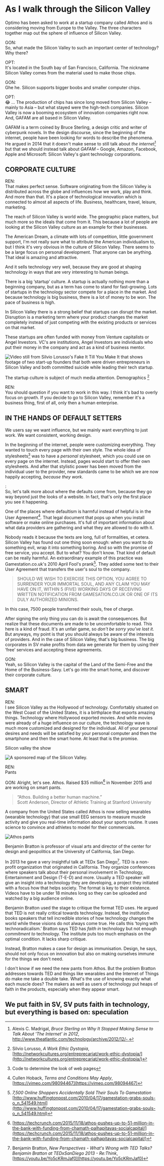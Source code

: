# As I walk through the Silicon Valley

Optimo has been asked to work at a startup company called Athos and is considering moving from Europe to the Valley. The three characters together map out the sphere of influence of Silicon Valley. 
 
GON:  
So, what made the Silicon Valley to such an important center of technology? Why there? 

OPT:  
It's located in the South bay of San Francisco, California. The nickname Silicon Valley comes from the material used to make those chips. 

GON:  
Ghe he. Silicon supports bigger boobs and smaller computer chips. 

OPT:  
😂 ... The production of chips has since long moved from Silicon Valley – mainly to Asia – but what stayed were the high-tech companies. Silicon Valley is now a booming ecosystem of innovation companies right now. And, GAFAM are all based in Silicon Valley.

GAFAM is a term coined by Bruce Sterling, a design critic and writer of cyberpunk novels. In the design discourse, since the beginning of the internet, people have been looking for words to describe the phenomena. He argued in 2014 that it doesn't make sense to still talk about _the internet_[^sterling] but that we should instead talk about _GAFAM_ – Google, Amazon, Facebook, Apple and Microsoft: Silicon Valley's giant technology corporations. 

## CORPORATE CULTURE

REN:  
That makes perfect sense. Software originating from the Silicon Valley is distributed across the globe and influences how we work, play and think. And more than that. It's a place of technological innovation which is connected to almost all aspects of life. Business, healthcare, travel, leisure, marketing. 

The reach of Silicon Valley is world wide. The geographic place matters, but much more so the ideals that come from it. This because a lot of people are looking at the Silicon Valley culture as an example for their businesses. 

The American Dream, a climate with lots of competition, little government support, I'm not really sure what to attribute the American individualism to, but I think it's very obvious in the culture of Silicon Valley. There seems to be a large focus on personal development. That anyone can be anything. That ideal is amazing and attractive. 

And it sells technology very well, because they are good at shaping technology in ways that are very interesting to human beings.

There is a big ‘startup’ culture. A startup is actually nothing more than a beginning company, but as a term has come to stand for fast-growing. Lots of startups in the technology sector compete for a place in the market. And because technology is big business, there is a lot of money to be won. The pace of business is high. 

In Silicon Valley there is a strong belief that startups can disrupt the market. Disruption is a marketing term where your product changes the market completely instead of just competing with the existing products or services on that market.

These startups are often funded with money from Venture capitalists or Angel Investors. VC's are institutions, Angel Investors are individuals who put their money in the company and act as a kind of business mentor.

![Video still from Silvio Lorusso's <em>Fake It Till You Make It</em>[^fake-it] that shows footage of two start-up founders that both were driven entrepreneurs in Silicon Valley and both committed suicide while leading their tech startup.](../img/Fake-it.png)

The startup culture is subject of much media attention. Demographics [^work-ethic]

REN:  
You should question if you want to work in this way. I think it's bad to overly focus on growth. If you decide to go to Silicon Valley, remember it's a business thing, first of all, only then a human enterprise.

## IN THE HANDS OF DEFAULT SETTERS

We users say we want influence, but we mainly want everything to just work. We want consistent, working design. 

In the beginning of the internet, people were customizing everything. They wanted to touch every page with their own style. The whole idea of stylesheets[^stylesheets] was to have a _personal_ stylesheet, which you could use on every page on the internet. Instead, pages would start to offer their own stylesheets. And after that stylistic power has been moved from the individual user to the provider, new standards came to be which we are now happily accepting, _because they work_.

:  
So, let's talk more about where the defaults come from, because they go way beyond just the looks of a website. In fact, that's only the first place you see it happening.

One of the places where defaultism is harmful instead of helpful is in the User Agreement[^hoback]. That legal document that pops up when you install software or make online purchases. It's full of important information about what data providers are gathering and what they are allowed to do with it. 

Nobody reads it because the texts are long, full of formalities, et cetera. Silicon Valley has found out one thing soon enough: when you want to do something evil, wrap it into something boring. And so with the promise of free service, you accept. But to what? You don't know. That kind of default can be really harmful. An extraordinary example of this practice was Gamestation.co.uk's 2010 April Fool's prank[^soul]. They added some text to their User Agreement that transfers the user's soul to the company. 

> SHOULD WE WISH TO EXERCISE THIS OPTION, YOU AGREE TO SURRENDER YOUR IMMORTAL SOUL, AND ANY CLAIM YOU MAY HAVE ON IT, WITHIN 5 (FIVE) WORKING DAYS OF RECEIVING WRITTEN NOTIFICATION FROM GAMESATION.CO.UK OR ONE OF ITS DULY AUTHORIZED MINIONS.

In this case, 7500 people transferred their souls, free of charge. 

After signing the only thing you can do is await the consequences. But realize that these documents are made to be uncomfortable to read. This here is a kind of fraud. It's an unfair game, so _don't be sorry you've lost it._ But anyways, my point is that you should always be aware of the interests of providers. And in the case of Silicon Valley, that's big business. The big corporates in SV make profits from data we generate for them by using their ‘free’ services and accepting these agreements. 

GON:  
Yeah, so Silicon Valley is the capital of the Land of the Semi-Free and the Home of the Business-Savy. Let's go into the smart home, and discover their corporate culture.

## SMART

REN:  
I see Silicon Valley as the Hollywood of technology. Comfortably situated on the West Coast of the United States, it is a birthplace that exports amazing things. Technology where Hollywood exported movies. And while movies were already of a huge influence on our culture, the technology wave is much more customized and designed for the individual. All of your personal desires and needs will be satisfied by your personal computer and then the smartphone and then the smart home. At least that is the promise.   

Silicon valley the show

![A sponsored map of the Silicon Valley. ](../../img/silicon-maps.png)

REN:  
Pants

GON:
Alright, let's see. Athos. Raised $35 million[^tech] in November 2015 and are working on smart pants.

> “Athos. Building a better human machine.”  
> Scott Anderson, Director of Athletic Training at Stanford University

A company from the United States called Athos is now selling wearables (wearable technology) that use small EEG sensors to measure muscle activity and give you real-time information about your sports routine. It uses science to convince and athletes to model for their commercials.

![Athos pants](img/athos-pants.png)

Benjamin Bratton is professor of visual arts and director of the center for design and geopolitics at the University of California, San Diego. 

In 2013 he gave a very insightful talk at TEDx San Diego[^bratton]. TED is a non-profit organization that originated in California. They organize conferences where speakers talk about their personal involvement in Technology, Entertainment and Design (T-E-D) and more. Usually a TED speaker will give an insight into a technology they are developing, a project they initiated with a focus how that helps society. The format is key to their existence. Videos have to be under 18 minutes long so they can be uploaded and watched by a big audience online.

Benjamin Bratton used the stage to critique the format TED uses. He argued that TED is not really critical towards technology. Instead, the institution books speakers that tell incredible stories of how technology changes the world while these visions do not always come true. He calls this ‘toying with technoradicalism.’ Bratton says TED has _faith in_ technology but not enough _commitment to_ technology. The institute puts too much emphasis on the optimal condition. It lacks sharp critique.

Instead, Bratton makes a case for design as immunisation. Design, he says, should not only focus on innovation but also on making ourselves immune for the things we don't need.

I don't know if we need the new pants from Athos. But the problem Bratton addresses towards TED and things like wearables and the Internet of Things do make me take a double take. What's the use of knowing exactly what each muscle does? The makers as well as users of technology put heaps of faith in the products, especially when they appear smart. 

## We put faith in SV, SV puts faith in technology, but everything is based on: speculation

[^stylesheets]: Code to determine the look of web pages

[^soul]: _7,500 Online Shoppers Accidentally Sold Their Souls To Gamestation_ [http://www.huffingtonpost.com/2010/04/17/gamestation-grabs-souls-o_n_541549.html](http://www.huffingtonpost.com/2010/04/17/gamestation-grabs-souls-o_n_541549.html)

[^sterling]: Alexis C. Madrigal, _Bruce Sterling on Why It Stopped Making Sense to Talk About 'The Internet' in 2012_, [http://www.theatlantic.com/technology/archive/2012/12/- ](http://www.theatlantic.com/technology/archive/2012/12/-bruce-sterling-on-why-it-stopped-making-sense-to-talk-about-the-internet-in-2012/266674/ )

[^fake-it]: Silvio Lorusso, _Fake It Till You Make It_, 2016 [https://vimeo.com/151528608](https://vimeo.com/151528608)

[^work-ethic]: Silvio Lorusso, _A Work Ethic Dystopia_, [http://networkcultures.org/entreprecariat/work-ethic-dystopia/](http://networkcultures.org/entreprecariat/work-ethic-dystopia/)

[^tech]: [https://techcrunch.com/2015/11/18/athos-pushes-up-to-51-million-in-the-bank-with-funding-from-chamath-palhapitayas-socialcapital/](https://techcrunch.com/2015/11/18/athos-pushes-up-to-51-million-in-the-bank-with-funding-from-chamath-palhapitayas-socialcapital/)

[^hoback]: Cullen Hoback, _Terms and Conditions May Apply_, [https://vimeo.com/98094467](https://vimeo.com/98094467)

[^carr]: Nicholas Carr, _The Shallows, What The Internet Is Doing To Our Brains_

[^bratton]: Benjamin Bratton, _New Perspectives - What's Wrong with TED Talks? Benjamin Bratton at TEDxSanDiego 2013 - Re:Think_, [https://youtu.be/Yo5cKRmJaf0](https://youtu.be/Yo5cKRmJaf0)

[^netflix-culture]: Reed Hastings, _Culture_, [http://www.slideshare.net/reed2001/culture-1798664/124-We_keep_improvingour_culture_as](http://www.slideshare.net/reed2001/culture-1798664/124-We_keep_improvingour_culture_as)

<footer></footer>